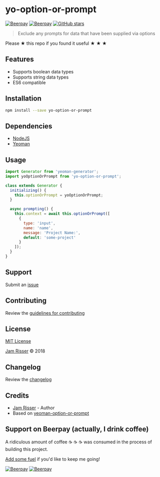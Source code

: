 # yo-option-or-prompt

[![Beerpay](https://beerpay.io/jamrizzi/yo-option-or-prompt/badge.svg?style=beer-square)](https://beerpay.io/jamrizzi/yo-option-or-prompt)
[![Beerpay](https://beerpay.io/jamrizzi/yo-option-or-prompt/make-wish.svg?style=flat-square)](https://beerpay.io/jamrizzi/yo-option-or-prompt?focus=wish)
[![GitHub stars](https://img.shields.io/github/stars/jamrizzi/yo-option-or-prompt.svg?style=social&label=Stars)](https://github.com/jamrizzi/yo-option-or-prompt)

> Exclude any prompts for data that have been supplied via options

Please &#9733; this repo if you found it useful &#9733; &#9733; &#9733;


## Features

* Supports boolean data types
* Supports string data types
* ES6 compatible


## Installation

```sh
npm install --save yo-option-or-prompt
```


## Dependencies

* [NodeJS](https://nodejs.org)
* [Yeoman](http://yeoman.io)


## Usage

```js
import Generator from 'yeoman-generator';
import yoOptionOrPrompt from 'yo-option-or-prompt';

class extends Generator {
  initializing() {
    this.optionOrPrompt = yoOptionOrPrompt;
  }

  async prompting() {
    this.context = await this.optionOrPrompt([
      {
        type: 'input',
        name: 'name',
        message: 'Project Name:',
        default: 'some-project'
      }
    ]);
  }
}
```


## Support

Submit an [issue](https://github.com/jamrizzi/yo-option-or-prompt/issues/new)


## Contributing

Review the [guidelines for contributing](https://github.com/jamrizzi/yo-option-or-prompt/blob/master/CONTRIBUTING.md)


## License

[MIT License](https://github.com/jamrizzi/yo-option-or-prompt/blob/master/LICENSE)

[Jam Risser](https://jam.jamrizzi.com) &copy; 2018


## Changelog

Review the [changelog](https://github.com/jamrizzi/yo-option-or-prompt/blob/master/CHANGELOG.md)


## Credits

* [Jam Risser](https://jam.jamrizzi.com) - Author
* Based on [yeoman-option-or-prompt](https://github.com/artefact-group/yeoman-option-or-prompt)


## Support on Beerpay (actually, I drink coffee)

A ridiculous amount of coffee :coffee: :coffee: :coffee: was consumed in the process of building this project.

[Add some fuel](https://beerpay.io/jamrizzi/yo-option-or-prompt) if you'd like to keep me going!

[![Beerpay](https://beerpay.io/jamrizzi/yo-option-or-prompt/badge.svg?style=beer-square)](https://beerpay.io/jamrizzi/yo-option-or-prompt)
[![Beerpay](https://beerpay.io/jamrizzi/yo-option-or-prompt/make-wish.svg?style=flat-square)](https://beerpay.io/jamrizzi/yo-option-or-prompt?focus=wish)
